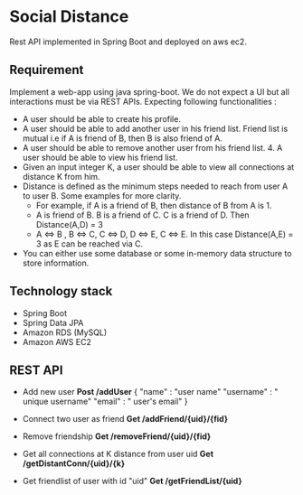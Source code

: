 # Social Distance
Rest API implemented in Spring Boot and deployed on aws ec2.

## Requirement
Implement a web-app using java spring-boot. 
We do not expect a UI but all interactions must be via REST APIs. Expecting following functionalities :
-  A user should be able to create his profile. 
-  A user should be able to add another user in his friend list. Friend list is mutual i.e if A is friend of B, then B is also friend of A.
- A user should be able to remove another user from his friend list. 4. A user should be able to view his friend list.
- Given an input integer K, a user should be able to view all connections at distance K from him.
- Distance is defined as the minimum steps needed to reach from user A to user B. Some examples for more clarity.
	- For example, if A is a friend of B, then distance of B from A is 1. 
	-  A is friend of B. B is a friend of C. C is a friend of D. Then Distance(A,D) = 3 
	-  A ⇔ B , B ⇔ C, C ⇔ D, D ⇔ E, C ⇔ E. In this case Distance(A,E) = 3 as E can be reached via C.
- You can either use some database or some in-memory data structure to store information.

## Technology stack
- Spring Boot
- Spring Data JPA
- Amazon RDS (MySQL)
- Amazon AWS EC2

## REST API


- Add new user **Post /addUser** 
{
"name" : "user name"
"username" : " unique username"
"email" : " user's email"
}

- Connect two user as friend 
**Get /addFriend/{uid}/{fid}**
- Remove friendship
**Get /removeFriend/{uid}/{fid}**
- Get all connections at K distance from user uid 
**Get /getDistantConn/{uid}/{k}**
- Get friendlist of user with id "uid"
**Get /getFriendList/{uid}**
